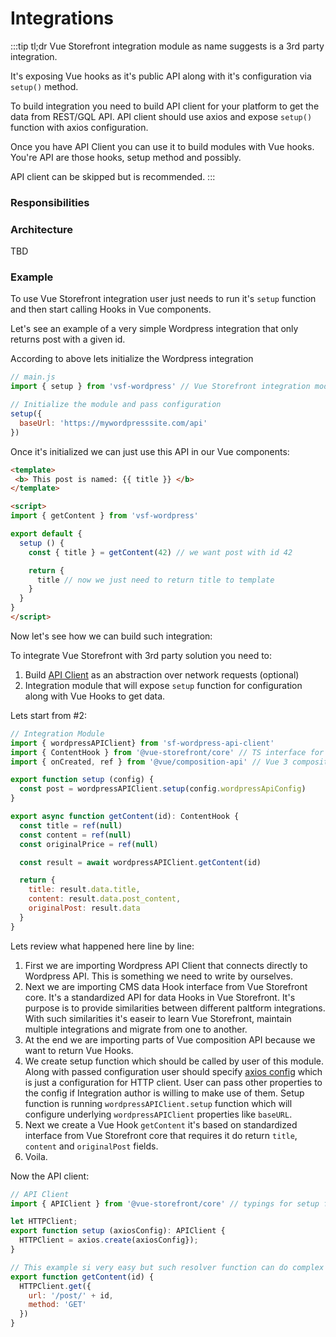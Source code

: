 # Integrations

:::tip tl;dr
Vue Storefront integration module as name suggests is a 3rd party integration. 

It's exposing Vue hooks as it's public API along with it's configuration via `setup()` method.

To build integration you need to build API client for your platform to get the data from REST/GQL API. API client should use axios and expose `setup()` function with axios configuration.

Once you have API Client you can use it to build modules with Vue hooks. You're API are those hooks, setup method and possibly.

API client can be skipped but is recommended.
::: 

### Responsibilities

### Architecture

TBD 

### Example
To use Vue Storefront integration user just needs to run it's `setup` function and then start calling Hooks in Vue components.

Let's see an example of a very simple Wordpress integration that only returns post with a given id.

According to above lets initialize the Wordpress integration
```js
// main.js
import { setup } from 'vsf-wordpress' // Vue Storefront integration module for WP

// Initialize the module and pass configuration
setup({
  baseUrl: 'https://mywordpresssite.com/api'
})

```
Once it's initialized we can just use this API in our Vue components:
```html
<template>
 <b> This post is named: {{ title }} </b>
</template>

<script>
import { getContent } from 'vsf-wordpress'

export default {
  setup () {
    const { title } = getContent(42) // we want post with id 42

    return {
      title // now we just need to return title to template
    }
  }
}
</script>
```

Now let's see how we can build such integration:

To integrate Vue Storefront with 3rd party solution you need to:
1. Build [API Client](./api-client.md) as an abstraction over network requests (optional)
2. Integration module that will expose `setup` function for configuration along with Vue Hooks to get data.

Lets start from #2:
```js
// Integration Module
import { wordpressAPIClient} from 'sf-wordpress-api-client'
import { ContentHook } from '@vue-storefront/core' // TS interface for CMS Content Hook
import { onCreated, ref } from '@vue/composition-api' // Vue 3 composition API plugin for Vue 2

export function setup (config) {
  const post = wordpressAPIClient.setup(config.wordpressApiConfig)
}

export async function getContent(id): ContentHook {
  const title = ref(null)
  const content = ref(null)
  const originalPrice = ref(null)

  const result = await wordpressAPIClient.getContent(id) 

  return {
    title: result.data.title,
    content: result.data.post_content,
    originalPost: result.data
  }
}
```


Lets review what happened here line by line:
1. First we are importing Wordpress API Client that connects directly to Wordpress API. This is something we need to write by ourselves.
2. Next we are importing CMS data Hook interface from Vue Storefront core. It's a standardized API for data Hooks in Vue Storefront. It's purpose is to provide similarities between different paltform integrations. With such similarities it's easeir to learn Vue Storefront, maintain multiple integrations and migrate from one to another.
3. At the end we are importing parts of Vue composition API because we want to return Vue Hooks.
4. We create setup function which should be called by user of this module. Along with passed configuration user should specify [axios config](https://github.com/axios/axios#axioscreateconfig) which is just a configuration for HTTP client. User can pass other properties to the config if Integration author is willing to make use of them. Setup function is running `wordpressAPIClient.setup` function which will configure underlying `wordpressAPIClient` properties like `baseURL`.
5. Next we create a Vue Hook `getContent` it's based on standardized interface from Vue Storefront core that requires it do return `title`, `content` and `originalPost` fields.
6. Voila.

Now the API client:
```js
// API Client
import { APIClient } from '@vue-storefront/core' // typings for setup function to ensure that it uses axios config

let HTTPClient;
export function setup (axiosConfig): APIClient {
  HTTPClient = axios.create(axiosConfig});
}

// This example si very easy but such resolver function can do complex operations like concatenating requests ot even constructing GQL query
export function getContent(id) {
  HTTPClient.get({
    url: '/post/' + id,
    method: 'GET'
  })
}

```
